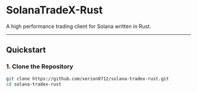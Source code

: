 # SolanaTradeX-Rust

A high performance trading client for Solana written in Rust.  

---

## Quickstart

### 1. Clone the Repository
```bash
git clone https://github.com/xerion0712/solana-tradex-rust.git
cd solana-tradex-rust
